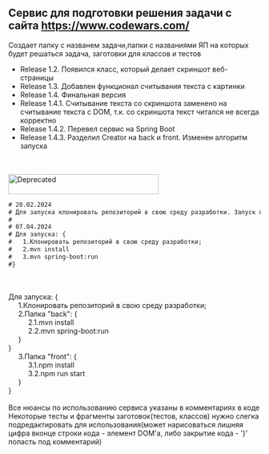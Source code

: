 ## Сервис для подготовки решения задачи с сайта https://www.codewars.com/
Создает папку с названем задачи,папки с названиями ЯП на которых будет решаться задача, заготовки для классов и тестов
- Release 1.2. Появился класс, который делает скриншот веб-страницы
- Release 1.3. Добавлен функционал считывания текста с картинки
- Release 1.4. Финальная версия
- Release 1.4.1. Считывание текста со скриншота заменено на считывание текста с DOM, т.к. cо скриншота текст читался не всегда корректно
- Release 1.4.2. Перевел сервис на Spring Boot
- Release 1.4.3. Разделил Creator на back и front. Изменен алгоритм запуска
<br />
<br />
<img src="https://raw.githubusercontent.com/bcurran3/ChocolateyPackages/master/mylogos/deprecated.png" width="300" height="40" alt="Deprecated" />

```diff 
# 20.02.2024
# Для запуска клонировать репозиторий в свою среду разработки. Запуск происходит в классе 
#
# 07.04.2024
# Для запуска: {
#   1.Клонировать репозиторий в свою среду разработки;
#   2.mvn install
#   3.mvn spring-boot:run
#}
```
<br />
<br />
Для запуска: {
<br />
&nbsp;&nbsp;&nbsp;&nbsp;
1.Клонировать репозиторий в свою среду разработки;
<br />
&nbsp;&nbsp;&nbsp;&nbsp;
2.Папка "back": {
<br />
&nbsp;&nbsp;&nbsp;&nbsp;&nbsp;&nbsp;&nbsp;&nbsp;&nbsp;
2.1.mvn install
<br />
&nbsp;&nbsp;&nbsp;&nbsp;&nbsp;&nbsp;&nbsp;&nbsp;&nbsp;
2.2.mvn spring-boot:run
<br />
&nbsp;&nbsp;&nbsp;&nbsp;
}
<br />
}
<br />
&nbsp;&nbsp;&nbsp;&nbsp;
3.Папка "front": {
<br />
&nbsp;&nbsp;&nbsp;&nbsp;&nbsp;&nbsp;&nbsp;&nbsp;&nbsp;
3.1.npm install
<br />
&nbsp;&nbsp;&nbsp;&nbsp;&nbsp;&nbsp;&nbsp;&nbsp;&nbsp;
3.2.npm run start
<br />
&nbsp;&nbsp;&nbsp;&nbsp;
}
<br />
}
<br />
<br />
Все нюансы по использованию сервиса указаны в комментариях в коде<br />
Некоторые тесты и фрагменты заготовок(тестов, классов) нужно слегка подредактировать для использования(может нарисоваться лишняя цифра вконце строки кода - элемент DOM'a, либо закрытие кода - '}' попасть под комментарий)

